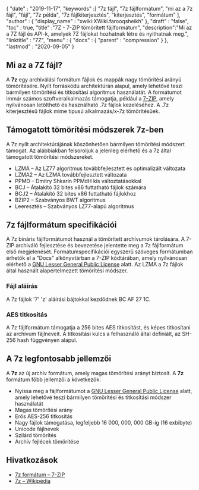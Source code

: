 {
  "date" : "2019-11-17",
  "keywords" :[ "7z fájl", "7z fájlformátum", "mi az a 7z fájl", "fájl", "7z példa", "7z fájlkiterjesztés", "kiterjesztés", "formátum" ],
  "author" : {
    "display_name" : "xwiki:XWiki.farooqsheikh"
},
  "draft" : "false",
  "toc" : true,
  "title" :"7Z - 7-ZIP tömörített fájlformátum",
  "description":"Mi az a 7Z fájl és API-k, amelyek 7Z fájlokat hozhatnak létre és nyithatnak meg.",
  "linktitle" : "7Z",
  "menu" : {
    "docs" : {
      "parent" : "compression"
}
},
  "lastmod" : "2020-09-05"
}

## Mi az a 7Z fájl?

A **7z** egy archiválási formátum fájlok és mappák nagy tömörítési arányú tömörítésére. Nyílt forráskódú architektúrán alapul, amely lehetővé teszi bármilyen tömörítési és titkosítási algoritmus használatát. A formátumot immár számos szoftveralkalmazás támogatja, például a [7-ZIP](https://www.7-zip.org/), amely nyilvánosan letölthető és használható .7z fájlok kezeléséhez. A .7z kiterjesztésű fájlok mime típusú alkalmazás/x-7z tömörítésűek.

## Támogatott tömörítési módszerek 7z-ben ##

A 7z nyílt architektúrájának köszönhetően bármilyen tömörítési módszert támogat. Az alábbiakban felsoroljuk a jelenleg elérhető és a 7z által támogatott tömörítési módszereket.

* LZMA – Az LZ77 algoritmus továbbfejlesztett és optimalizált változata
* LZMA2 – Az LZMA továbbfejlesztett változata
* PPMD – Dmitry Shkarin PPMdH kis változtatásokkal
* BCJ – Átalakító 32 bites x86 futtatható fájlok számára
* BCJ2 – Átalakító 32 bites x86 futtatható fájlokhoz
* BZIP2 – Szabványos BWT algoritmus
* Leeresztés – Szabványos LZ77-alapú algoritmus

## 7z fájlformátum specifikációi

A 7z bináris fájlformátumot használ a tömörített archívumok tárolására. A 7-ZIP archiváló fejlesztése és bevezetése jelentette meg a 7z fájlformátum első megjelenését. Formátumspecifikációi egyszerű szöveges formátumban érhetők el a "Docs" alkönyvtárban a 7-ZIP kódtárában, amely nyilvánosan elérhető a [GNU Lesser General Public License](https://www.gnu.org/copyleft/lesser.html) alatt. Az LZMA a 7z fájlok által használt alapértelmezett tömörítési módszer.

### Fájl aláírás

A 7z fájlok '7' 'z' aláírási bájtokkal kezdődnek BC AF 27 1C.

### AES titkosítás

A 7z fájlformátum támogatja a 256 bites AES titkosítást, és képes titkosítani az archívum fájlneveit. A titkosítási kulcs a felhasználó által definiált, az SH-256 hash függvényen alapul.

## A 7z legfontosabb jellemzői

A **7z** az új archív formátum, amely magas tömörítési arányt biztosít. A **7z** formátum főbb jellemzői a következők:

* Nyissa meg a fájlformátumot a [GNU Lesser General Public License](https://www.gnu.org/copyleft/lesser.html) alatt, amely lehetővé teszi bármilyen tömörítési és titkosítási módszer használatát
* Magas tömörítési arány
* Erős AES-256 titkosítás
* Nagy fájlok támogatása, legfeljebb 16 000, 000, 000 GB-ig (16 exbibyte)
* Unicode fájlnevek
* Szilárd tömörítés
* Archív fejlécek tömörítése

## Hivatkozások

* [7z formátum – 7-ZIP](https://www.7-zip.org/7z.html)
* [7z – Wikipédia](https://en.wikipedia.org/wiki/7z)


